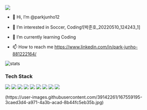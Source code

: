 
  <img src="https://capsule-render.vercel.app/api?type=wave&color=gradient&height=300&section=header&text=Junho, Park&animation=fadeIn&fontSize=70&fontAlign=77&fontAlignY=42&desc=Android%20Developer&descSize=16&descAlign=86&descAlignY=15" />


- 👋 Hi, I’m @parkjunho12
- 👀 I’m interested in Soccer, Coding![박준호_20220510_124243_1]

- 🌱 I’m currently learning Coding
- 📫 How to reach me https://www.linkedin.com/in/park-junho-881222164/

<!---
parkjunho12/parkjunho12 is a ✨ special ✨ repository because its `README.md` (this file) appears on your GitHub profile.
You can click the Preview link to take a look at your changes.
--->

![stats](https://github-readme-stats.vercel.app/api?username=parkjunho12&count_private=true&hide=contribs&show_icons=true)

  ### Tech Stack
<p>
  <img src="https://img.shields.io/badge/JAVA-007396?style=flat-square&logo=JAVA&logoColor=white"/>
  </a>  
  <img src="https://img.shields.io/badge/Kotlin-0095D5?style=flat-square&logo=Kotlin&logoColor=white"/>
  </a>  
  <img src="https://img.shields.io/badge/Android Studio-3DDC84?style=flat-square&logo=Android Studio&logoColor=white"/>
  </a>  
  <img src="https://img.shields.io/badge/Android-3DDC84?style=flat-square&logo=Android&logoColor=white"/>
  </a>  
  <img src="https://img.shields.io/badge/Gradle-02303A?style=flat-square&logo=Gradle&logoColor=white"/>
  </a>    
  <img src="https://img.shields.io/badge/Swift-F05138?style=flat-square&logo=Swift&logoColor=white"/>
  </a>
  <img src="https://img.shields.io/badge/Github Actions-2088FF?style=flat-square&logo=Github Actions&logoColor=white"/>
  </a>
  <img src="https://img.shields.io/badge/Github-181717?style=flat-square&logo=Github&logoColor=white"/>
  </a>
  <img src="https://img.shields.io/badge/Firebase-FFCA28?style=flat-square&logo=Firebase&logoColor=white"/>
  </a> 
</p>
(https://user-images.githubusercontent.com/39142261/167559195-3caed3d4-a971-4a3b-acad-8b44fc5eb35b.jpg)
